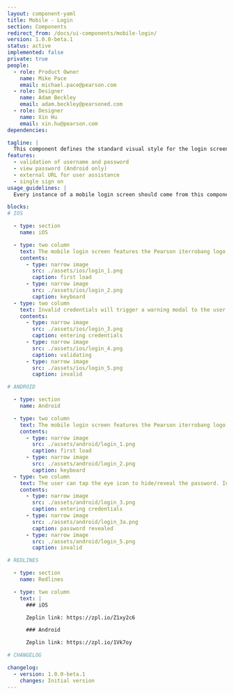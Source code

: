```yaml
---
layout: component-yaml
title: Mobile - Login
section: Components
redirect_from: /docs/ui-components/mobile-login/
version: 1.0.0-beta.1
status: active
implemented: false
private: true
people:
  - role: Product Owner
    name: Mike Pace
    email: michael.pace@pearson.com
  - role: Designer
    name: Adam Beckley
    email: adam.beckley@pearsoned.com
  - role: Designer
    name: Xin Hu
    email: xin.hu@pearson.com
dependencies:

tagline: |
  This component defines the standard visual style for the login screen.
features:
  - validation of username and password
  - view password (Android only)
  - external URL for user assistance
  - single sign on
usage_guidelines: |
  Every instance of a mobile login screen should come from this component.

blocks:
# IOS

  - type: section
    name: iOS

  - type: two column
    text: The mobile login screen features the Pearson iterrobang logo, username field, and password field. A "need help" link leads to pearsonhighered.com/support/.
    contents:
      - type: narrow image
        src: ./assets/ios/login_1.png
        caption: first load
      - type: narrow image
        src: ./assets/ios/login_2.png
        caption: keyboard
  - type: two column
    text: Invalid credentials will trigger a warning modal to the user.
    contents:
      - type: narrow image
        src: ./assets/ios/login_3.png
        caption: entering credentials
      - type: narrow image
        src: ./assets/ios/login_4.png
        caption: validating
      - type: narrow image
        src: ./assets/ios/login_5.png
        caption: invalid

# ANDROID

  - type: section
    name: Android

  - type: two column
    text: The mobile login screen features the Pearson iterrobang logo, username field, and password field. A "need help" link leads to pearsonhighered.com/support/.
    contents:
      - type: narrow image
        src: ./assets/android/login_1.png
        caption: first load
      - type: narrow image
        src: ./assets/android/login_2.png
        caption: keyboard
  - type: two column
    text: The user can tap the eye icon to hide/reveal the password. Invalid credentials will trigger a warning modal to the user.
    contents:
      - type: narrow image
        src: ./assets/android/login_3.png
        caption: entering credentials
      - type: narrow image
        src: ./assets/android/login_3a.png
        caption: password revealed
      - type: narrow image
        src: ./assets/android/login_5.png
        caption: invalid

# REDLINES

  - type: section
    name: Redlines

  - type: two column
    text: |
      ### iOS

      Zeplin link: https://zpl.io/Z1xy2c6

      ### Android

      Zeplin link: https://zpl.io/1Vk7oy

# CHANGELOG  

changelog:
  - version: 1.0.0-beta.1
    changes: Initial version
---
```


